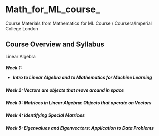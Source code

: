 # Math_for_ML_course_
Course Materials from Mathematics for ML Course / Coursera/Imperial College London



## Course Overview and Syllabus
Linear Algebra
##### Week 1: <ul><li>Intro to Linear Algebra and to Mathematics for Machine Learning</li></ul>
##### Week 2: Vectors are objects that move around in space
##### Week 3: Matrices in Linear Algebra: Objects that operate on Vectors
##### Week 4: Identifying Special Matrices
##### Week 5: Eigenvalues and Eigenvectors: Application to Data Problems
